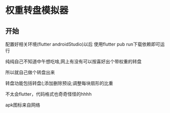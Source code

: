 # 权重转盘模拟器

## 开始

配置好相关环境(flutter androidStudio)以后
使用flutter pub run下载依赖即可运行

纯纯自己不知道中午想吃啥,网上有没有可以按喜好出个带权重的转盘

所以就自己做个转盘出来

转盘功能包括转盘(;添加删除预设;调整每块扇形的比重

不太会flutter，代码格式也奇奇怪怪的hhhh

apk图标来自网络
